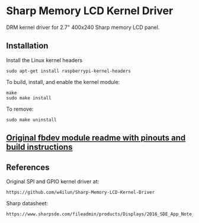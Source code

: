 # Sharp Memory LCD Kernel Driver

DRM kernel driver for 2.7" 400x240 Sharp memory LCD panel.

## Installation

Install the Linux kernel headers

	sudo apt-get install raspberrypi-kernel-headers


To build, install, and enable the kernel module:

    make
    sudo make install

To remove:

    sudo make uninstall


## [Original fbdev module readme with pinouts and build instructions](https://github.com/w4ilun/Sharp-Memory-LCD-Kernel-Driver/blob/master/README.md)

## References

Original SPI and GPIO kernel driver at:

	https://github.com/w4ilun/Sharp-Memory-LCD-Kernel-Driver

Sharp datasheet:

	https://www.sharpsde.com/fileadmin/products/Displays/2016_SDE_App_Note_for_Memory_LCD_programming_V1.3.pdf
